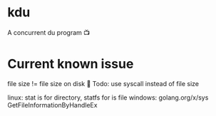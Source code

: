 # kdu
A concurrent du program  📺

# Current known issue
file size != file size on disk 🚬
Todo: use syscall instead of file size

linux: stat is for directory, statfs for is file
windows: golang.org/x/sys GetFileInformationByHandleEx 